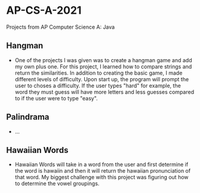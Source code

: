 # AP-CS-A-2021
Projects from AP Computer Science A: Java
## Hangman
* One of the projects I was given was to create a hangman game and add my own plus one. For this project, I learned how to compare strings and return the similarities. In addition to creating the basic game, I made different levels of difficulty. Upon start up, the program will prompt the user to choses a difficulty. If the user types "hard" for example, the word they must guess will have more letters and less guesses compared to if the user were to type "easy".
## Palindrama
* ...
## Hawaiian Words
* Hawaiian Words will take in a word from the user and first determine if the word is hawaiin and then it will return the hawaiian pronunciation of that word. My biggest challenge with this project was figuring out how to determine the vowel groupings. 
